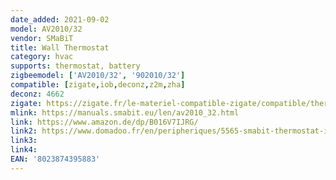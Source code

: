 ```yaml
---
date_added: 2021-09-02
model: AV2010/32
vendor: SMaBiT
title: Wall Thermostat
category: hvac
supports: thermostat, battery
zigbeemodel: ['AV2010/32', '902010/32']
compatible: [zigate,iob,deconz,z2m,zha]
deconz: 4662
zigate: https://zigate.fr/le-materiel-compatible-zigate/compatible/thermostatbitron90201032
mlink: https://manuals.smabit.eu/len/av2010_32.html
link: https://www.amazon.de/dp/B016V7IJRG/
link2: https://www.domadoo.fr/en/peripheriques/5565-smabit-thermostat-intelligent-zigbee-avec-relais-8023874395883.html
link3: 
link4:
EAN: '8023874395883' 
---
```


